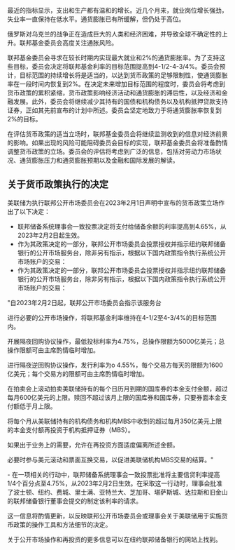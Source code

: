 最近的指标显示，支出和生产都有温和的增长。近几个月来，就业岗位增长强劲，失业率一直保持在低水平。通货膨胀已有所缓解，但仍处于高位。

俄罗斯对乌克兰的战争正在造成巨大的人类和经济困难，并导致全球不确定性的上升。联邦基金委员会高度关注通胀风险。

联邦基金委员会寻求在较长时期内实现最大就业和2%的通货膨胀率。为了支持这些目标，委员会决定将联邦基金利率的目标范围提高到4-1/2-4-3/4%。委员会预计，目标范围的持续增长将是适当的，以达到货币政策的足够限制性，使通货膨胀率在一段时间内恢复到2%。在决定未来增加目标范围的程度时，委员会将考虑到货币政策的累积紧缩，货币政策影响经济活动和通货膨胀的滞后性，以及经济和金融发展。此外，委员会将继续减少其持有的国债和机构债务以及机构抵押贷款支持证券，正如其先前宣布的计划中所述。委员会坚定地致力于将通货膨胀率恢复到2%的目标。

在评估货币政策的适当立场时，联邦基金委员会将继续监测收到的信息对经济前景的影响。如果出现的风险可能阻碍委员会目标的实现，联邦基金委员会将准备酌情调整货币政策的立场。委员会的评估将考虑到广泛的信息，包括对劳动力市场状况、通货膨胀压力和通货膨胀预期以及金融和国际发展的解读。

## 关于货币政策执行的决定 

美联储为执行联邦公开市场委员会在2023年2月1日声明中宣布的货币政策立场作出了以下决定： 

* 联邦储备系统理事会一致投票决定将支付给储备余额的利率提高到4.65%，从2023年2月2日起生效。
* 作为其政策决定的一部分，联邦公开市场委员会投票授权并指示纽约联邦储备银行的公开市场服务台，除非另有指示，根据以下国内政策指令执行系统公开市场账户的交易：
* 作为其政策决定的一部分，联邦公开市场委员会投票授权并指示纽约联邦储备银行的公开市场服务台，除非另有指示，根据以下国内政策指令执行系统公开市场账户的交易： 

"自2023年2月2日起，联邦公开市场委员会指示该服务台 

进行必要的公开市场操作，将联邦基金利率维持在4-1/2至4-3/4%的目标范围内。

开展隔夜回购协议操作，最低投标利率为4.75%，总操作限额为5000亿美元；总操作限额可由主席酌情临时增加。

进行隔夜逆回购协议操作，发行利率为o 4.55%，每个交易方每天的限额为1600亿美元；每个交易方的限额可由主席酌情临时增加。

在拍卖会上滚动拍卖美联储持有的每个日历月到期的国库券的本金支付金额，超过每月600亿美元的上限。赎回不超过该月上限的国库券和国库券，只要券面本金支付额低于月上限。

将每个月从美联储持有的机构债务和机构MBS中收到的超过每月350亿美元上限的本金支付额再投资于机构抵押证券（MBS）。

如果出于业务上的需要，允许在再投资方面适度偏离所述金额。

必要时参与美元滚动和票面互换交易，以促进美联储机构MBS交易的结算。" 

\- 在一项相关的行动中，联邦储备系统理事会一致投票批准将主要信贷利率提高1/4个百分点至4.75%，从2023年2月2日生效。在采取这一行动时，理事会批准了波士顿、纽约、费城、里士满、亚特兰大、芝加哥、堪萨斯城、达拉斯和旧金山的联邦储备银行董事会提交的制定该利率的请求。

这一信息将酌情更新，以反映联邦公开市场委员会或理事会关于美联储用于实施货币政策的操作工具和方法细节的决定。

关于公开市场操作和再投资的更多信息可以在纽约联邦储备银行的网站上找到。
